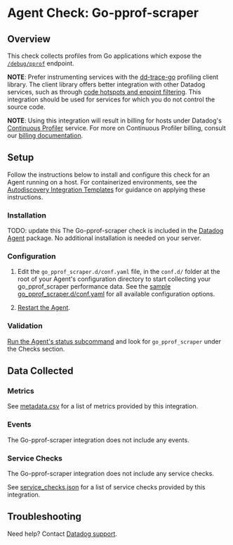 # Agent Check: Go-pprof-scraper

## Overview

This check collects profiles from Go applications which expose the [`/debug/pprof`][1] endpoint.

**NOTE**: Prefer instrumenting services with the [dd-trace-go][12] profiling client library. The client library
offers better integration with other Datadog services, such as through [code hotspots and enpoint filtering][13].
This integration should be used for services for which you do not control the source code.

**NOTE**: Using this integration will result in billing for hosts under Datadog's [Continuous Profiler][10] service.
For more on Continuous Profiler billing, consult our [billing documentation][11].

## Setup

Follow the instructions below to install and configure this check for an Agent running on a host. For containerized environments, see the [Autodiscovery Integration Templates][3] for guidance on applying these instructions.

### Installation

TODO: update this
The Go-pprof-scraper check is included in the [Datadog Agent][2] package.
No additional installation is needed on your server.

### Configuration

1. Edit the `go_pprof_scraper.d/conf.yaml` file, in the `conf.d/` folder at the root of your Agent's configuration directory to start collecting your go_pprof_scraper performance data. See the [sample go_pprof_scraper.d/conf.yaml][4] for all available configuration options.

2. [Restart the Agent][5].

### Validation

[Run the Agent's status subcommand][6] and look for `go_pprof_scraper` under the Checks section.

## Data Collected

### Metrics

See [metadata.csv][7] for a list of metrics provided by this integration.

### Events

The Go-pprof-scraper integration does not include any events.

### Service Checks

The Go-pprof-scraper integration does not include any service checks.

See [service_checks.json][8] for a list of service checks provided by this integration.

## Troubleshooting

Need help? Contact [Datadog support][9].


[1]: https://pkg.go.dev/net/http/pprof
[2]: https://app.datadoghq.com/account/settings#agent
[3]: https://docs.datadoghq.com/agent/kubernetes/integrations/
[4]: https://github.com/DataDog/integrations-core/blob/master/check/datadog_checks/check/data/conf.yaml.example
[5]: https://docs.datadoghq.com/agent/guide/agent-commands/#start-stop-and-restart-the-agent
[6]: https://docs.datadoghq.com/agent/guide/agent-commands/#agent-status-and-information
[7]: https://github.com/DataDog/integrations-extras/blob/master/go_pprof_scraper/metadata.csv
[8]: https://github.com/DataDog/integrations-extras/blob/master/go_pprof_scraper/assets/service_checks.json
[9]: https://docs.datadoghq.com/help/
[10]: https://docs.datadoghq.com/profiler/
[11]: https://docs.datadoghq.com/account_management/billing/apm_tracing_profiler/
[12]: https://docs.datadoghq.com/profiler/enabling/go/
[13]: https://docs.datadoghq.com/profiler/connect_traces_and_profiles/
